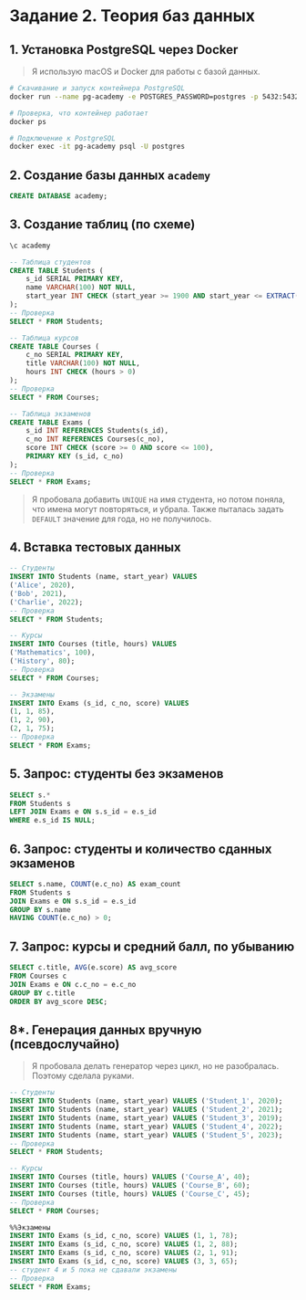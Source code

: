 # Задание 2. Теория баз данных

## 1. Установка PostgreSQL через Docker

> Я использую macOS и Docker для работы с базой данных.

```bash
# Скачивание и запуск контейнера PostgreSQL
docker run --name pg-academy -e POSTGRES_PASSWORD=postgres -p 5432:5432 -d postgres

# Проверка, что контейнер работает
docker ps

# Подключение к PostgreSQL
docker exec -it pg-academy psql -U postgres
```


## 2. Создание базы данных `academy`

```sql
CREATE DATABASE academy;
```


## 3. Создание таблиц (по схеме)

```sql
\c academy

-- Таблица студентов
CREATE TABLE Students (
    s_id SERIAL PRIMARY KEY,
    name VARCHAR(100) NOT NULL,
    start_year INT CHECK (start_year >= 1900 AND start_year <= EXTRACT(YEAR FROM CURRENT_DATE))
);
-- Проверка
SELECT * FROM Students;

-- Таблица курсов
CREATE TABLE Courses (
    c_no SERIAL PRIMARY KEY,
    title VARCHAR(100) NOT NULL,
    hours INT CHECK (hours > 0)
);
-- Проверка
SELECT * FROM Courses;

-- Таблица экзаменов
CREATE TABLE Exams (
    s_id INT REFERENCES Students(s_id),
    c_no INT REFERENCES Courses(c_no),
    score INT CHECK (score >= 0 AND score <= 100),
    PRIMARY KEY (s_id, c_no)
);
-- Проверка
SELECT * FROM Exams;
```

> Я пробовала добавить `UNIQUE` на имя студента, но потом поняла, что имена могут повторяться, и убрала. Также пыталась задать `DEFAULT` значение для года, но не получилось.


## 4. Вставка тестовых данных

```sql
-- Студенты
INSERT INTO Students (name, start_year) VALUES
('Alice', 2020),
('Bob', 2021),
('Charlie', 2022);
-- Проверка
SELECT * FROM Students;

-- Курсы
INSERT INTO Courses (title, hours) VALUES
('Mathematics', 100),
('History', 80);
-- Проверка
SELECT * FROM Courses;

-- Экзамены
INSERT INTO Exams (s_id, c_no, score) VALUES
(1, 1, 85),
(1, 2, 90),
(2, 1, 75);
-- Проверка
SELECT * FROM Exams;
```


## 5. Запрос: студенты без экзаменов

```sql
SELECT s.*
FROM Students s
LEFT JOIN Exams e ON s.s_id = e.s_id
WHERE e.s_id IS NULL;
```


## 6. Запрос: студенты и количество сданных экзаменов

```sql
SELECT s.name, COUNT(e.c_no) AS exam_count
FROM Students s
JOIN Exams e ON s.s_id = e.s_id
GROUP BY s.name
HAVING COUNT(e.c_no) > 0;
```


## 7. Запрос: курсы и средний балл, по убыванию

```sql
SELECT c.title, AVG(e.score) AS avg_score
FROM Courses c
JOIN Exams e ON c.c_no = e.c_no
GROUP BY c.title
ORDER BY avg_score DESC;
```


## 8*. Генерация данных вручную (псевдослучайно)

> Я пробовала делать генератор через цикл, но не разобралась. Поэтому сделала руками.

```sql
-- Студенты
INSERT INTO Students (name, start_year) VALUES ('Student_1', 2020);
INSERT INTO Students (name, start_year) VALUES ('Student_2', 2021);
INSERT INTO Students (name, start_year) VALUES ('Student_3', 2019);
INSERT INTO Students (name, start_year) VALUES ('Student_4', 2022);
INSERT INTO Students (name, start_year) VALUES ('Student_5', 2023);
-- Проверка
SELECT * FROM Students;

-- Курсы
INSERT INTO Courses (title, hours) VALUES ('Course_A', 40);
INSERT INTO Courses (title, hours) VALUES ('Course_B', 60);
INSERT INTO Courses (title, hours) VALUES ('Course_C', 45);
-- Проверка
SELECT * FROM Courses;

%%Экзамены
INSERT INTO Exams (s_id, c_no, score) VALUES (1, 1, 78);
INSERT INTO Exams (s_id, c_no, score) VALUES (1, 2, 88);
INSERT INTO Exams (s_id, c_no, score) VALUES (2, 1, 91);
INSERT INTO Exams (s_id, c_no, score) VALUES (3, 3, 65);
-- студент 4 и 5 пока не сдавали экзамены
-- Проверка
SELECT * FROM Exams;
```
